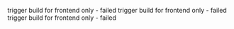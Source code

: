 trigger build for frontend only - failed
trigger build for frontend only - failed
trigger build for frontend only - failed
